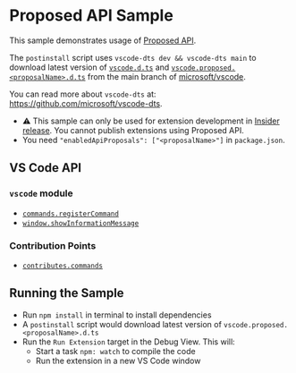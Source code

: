 # Proposed API Sample

This sample demonstrates usage of [Proposed API](https://code.visualstudio.com/api/advanced-topics/using-proposed-api).

The `postinstall` script uses `vscode-dts dev && vscode-dts main` to download latest version of [`vscode.d.ts`](https://github.com/microsoft/vscode/blob/main/src/vs/vscode.d.ts) and [`vscode.proposed.<proposalName>.d.ts`](https://github.com/microsoft/vscode/blob/main/src/vscode-dts) from the main branch of [microsoft/vscode](https://github.com/microsoft/vscode).

You can read more about `vscode-dts` at: https://github.com/microsoft/vscode-dts.

- ⚠️ This sample can only be used for extension development in [Insider release](https://code.visualstudio.com/insiders/). You cannot publish extensions using Proposed API.
- You need `"enabledApiProposals": ["<proposalName>"]` in `package.json`.

## VS Code API

### `vscode` module

- [`commands.registerCommand`](https://code.visualstudio.com/api/references/vscode-api#commands.registerCommand)
- [`window.showInformationMessage`](https://code.visualstudio.com/api/references/vscode-api#window.showInformationMessage)

### Contribution Points

- [`contributes.commands`](https://code.visualstudio.com/api/references/contribution-points#contributes.commands)

## Running the Sample

- Run `npm install` in terminal to install dependencies
- A `postinstall` script would download latest version of `vscode.proposed.<proposalName>.d.ts`
- Run the `Run Extension` target in the Debug View. This will:
	- Start a task `npm: watch` to compile the code
	- Run the extension in a new VS Code window
